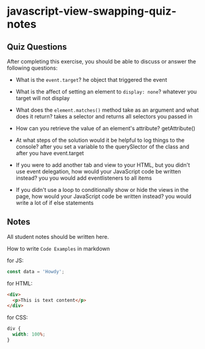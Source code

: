 # javascript-view-swapping-quiz-notes

## Quiz Questions

After completing this exercise, you should be able to discuss or answer the following questions:

- What is the `event.target`?
  he object that triggered the event

- What is the affect of setting an element to `display: none`?
  whatever you target will not display

- What does the `element.matches()` method take as an argument and what does it return?
  takes a selector and returns all selectors you passed in

- How can you retrieve the value of an element's attribute?
  getAttribute()

- At what steps of the solution would it be helpful to log things to the console?
  after you set a variable to the querySlector of the class and after you have event.target

- If you were to add another tab and view to your HTML, but you didn't use event delegation, how would your JavaScript code be written instead?
  you you would add eventlisteners to all items

- If you didn't use a loop to conditionally show or hide the views in the page, how would your JavaScript code be written instead?
  you would write a lot of if else statements

## Notes

All student notes should be written here.

How to write `Code Examples` in markdown

for JS:

```javascript
const data = 'Howdy';
```

for HTML:

```html
<div>
  <p>This is text content</p>
</div>
```

for CSS:

```css
div {
  width: 100%;
}
```
